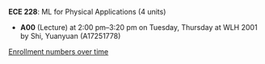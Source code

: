 **ECE 228**: ML for Physical Applications (4 units)

- **A00** (Lecture) at 2:00 pm–3:20 pm on Tuesday, Thursday at WLH 2001 by Shi, Yuanyuan (A17251778)

[Enrollment numbers over time](./ECE228.tsv)
